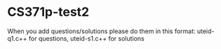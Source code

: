 # CS371p-test2
When you add questions/solutions please do them in this format:
uteid-q1.c++ for questions, 
uteid-s1.c++ for solutions
